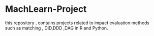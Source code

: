 # MachLearn-Project
this repository , contains projects related to impact evaluation methods such as matching , DiD,DDD ,DAG in R and Python.
